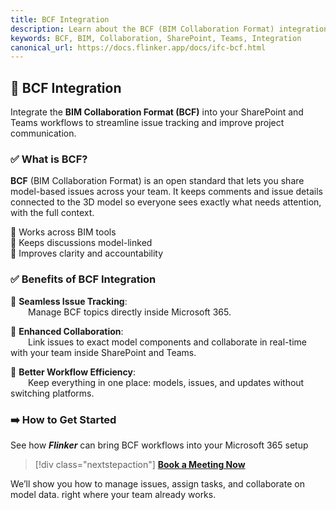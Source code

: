 ```yaml
---
title: BCF Integration
description: Learn about the BCF (BIM Collaboration Format) integration for seamless issue tracking and communication in SharePoint and Teams.
keywords: BCF, BIM, Collaboration, SharePoint, Teams, Integration
canonical_url: https://docs.flinker.app/docs/ifc-bcf.html
---
```


## 📘 BCF Integration

Integrate the **BIM Collaboration Format (BCF)** into your SharePoint and Teams workflows to streamline issue tracking and improve project communication.

### ✅ What is BCF?

**BCF** (BIM Collaboration Format) is an open standard that lets you share model-based issues across your team. It keeps comments and issue details connected to the 3D model so everyone sees exactly what needs attention, with the full context.

🔹 Works across BIM tools  
🔹 Keeps discussions model-linked  
🔹 Improves clarity and accountability

### ✅ Benefits of BCF Integration

🔹 **Seamless Issue Tracking**:  
&emsp;&emsp;Manage BCF topics directly inside Microsoft 365.

🔹 **Enhanced Collaboration**:  
&emsp;&emsp;Link issues to exact model components and collaborate in real-time with your team inside SharePoint and Teams.

🔹 **Better Workflow Efficiency**:  
&emsp;&emsp;Keep everything in one place: models, issues, and updates without switching platforms.

### ➡️ How to Get Started

See how ***Flinker*** can bring BCF workflows into your Microsoft 365 setup

> [!div class="nextstepaction"]
>[**Book a Meeting Now**](https://outlook.office365.com/book/SupportConsultingonlinemeeting@flinker.app/)

We’ll show you how to manage issues, assign tasks, and collaborate on model data. right where your team already works.

<br><br><br><br><br><br><br><br><br><br><br><br><br><br><br><br><br><br><br><br><br><br><br><br>
